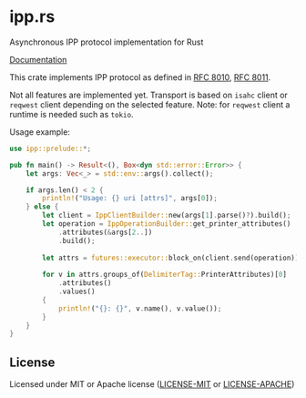 # ipp.rs

Asynchronous IPP protocol implementation for Rust

[Documentation](https://docs.rs/ipp)

This crate implements IPP protocol as defined in [RFC 8010](https://tools.ietf.org/html/rfc8010), [RFC 8011](https://tools.ietf.org/html/rfc8011).

Not all features are implemented yet. Transport is based on `isahc` client or `reqwest` client depending on the selected feature.
Note: for `reqwest` client a runtime is needed such as `tokio`. 

Usage example:

```rust
use ipp::prelude::*;

pub fn main() -> Result<(), Box<dyn std::error::Error>> {
    let args: Vec<_> = std::env::args().collect();

    if args.len() < 2 {
        println!("Usage: {} uri [attrs]", args[0]);
    } else {
        let client = IppClientBuilder::new(args[1].parse()?).build();
        let operation = IppOperationBuilder::get_printer_attributes()
            .attributes(&args[2..])
            .build();
    
        let attrs = futures::executor::block_on(client.send(operation))?;
    
        for v in attrs.groups_of(DelimiterTag::PrinterAttributes)[0]
            .attributes()
            .values()
        {
            println!("{}: {}", v.name(), v.value());
        }
    }
}
```

## License

Licensed under MIT or Apache license ([LICENSE-MIT](https://opensource.org/licenses/MIT) or [LICENSE-APACHE](https://opensource.org/licenses/Apache-2.0))
